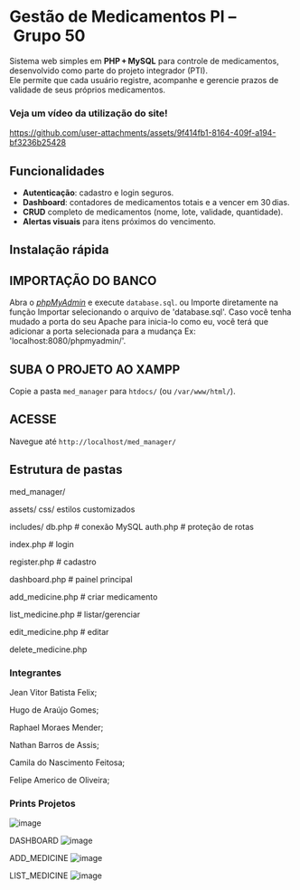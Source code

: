 # Gestão de Medicamentos PI – Grupo 50

Sistema web simples em **PHP + MySQL** para controle de medicamentos, desenvolvido como parte do projeto integrador (PTI).  
Ele permite que cada usuário registre, acompanhe e gerencie prazos de validade de seus próprios medicamentos.

### Veja um vídeo da utilização do site!


https://github.com/user-attachments/assets/9f414fb1-8164-409f-a194-bf3236b25428


## Funcionalidades

- **Autenticação**: cadastro e login seguros.
- **Dashboard**: contadores de medicamentos totais e a vencer em 30 dias.
- **CRUD** completo de medicamentos (nome, lote, validade, quantidade).
- **Alertas visuais** para itens próximos do vencimento.


## Instalação rápida

## IMPORTAÇÃO DO BANCO  
Abra o *[phpMyAdmin](http://localhost/phpmyadmin/)* e execute `database.sql`.
ou
Importe diretamente na função Importar selecionando o arquivo de 'database.sql'.
Caso você tenha mudado a porta do seu Apache para inicia-lo como eu, você terá que adicionar a porta selecionada para a mudança Ex: 'localhost:8080/phpmyadmin/'.
## SUBA O PROJETO AO XAMPP  
Copie a pasta `med_manager` para `htdocs/` (ou `/var/www/html/`).
## ACESSE
Navegue até `http://localhost/med_manager/`  

## Estrutura de pastas

med_manager/

assets/
   css/          estilos customizados

includes/
   db.php        # conexão MySQL
   auth.php      # proteção de rotas
 
index.php         # login

register.php      # cadastro

dashboard.php     # painel principal

add_medicine.php  # criar medicamento

list_medicine.php # listar/gerenciar

edit_medicine.php # editar

delete_medicine.php

### Integrantes

Jean Vitor Batista Felix;

Hugo de Araújo Gomes;

Raphael Moraes Mender;

Nathan Barros de Assis;

Camila do Nascimento Feitosa;

Felipe Americo de Oliveira;

### Prints Projetos

![image](https://github.com/user-attachments/assets/455cea91-07b8-46d8-a50f-a4c71825e387)

DASHBOARD
![image](https://github.com/user-attachments/assets/404810e1-3f1e-4d80-8d4c-aaa11fa19345)

ADD_MEDICINE
![image](https://github.com/user-attachments/assets/597cb573-8cfe-48bd-9c56-c1a06f59c069)

LIST_MEDICINE
![image](https://github.com/user-attachments/assets/52458335-100c-4df3-8151-670077a868a6)
